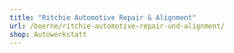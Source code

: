 ```yaml
---
title: "Ritchie Automotive Repair & Alignment"
url: /boerne/ritchie-automotive-repair-und-alignment/
shop: Autowerkstatt
---
```


